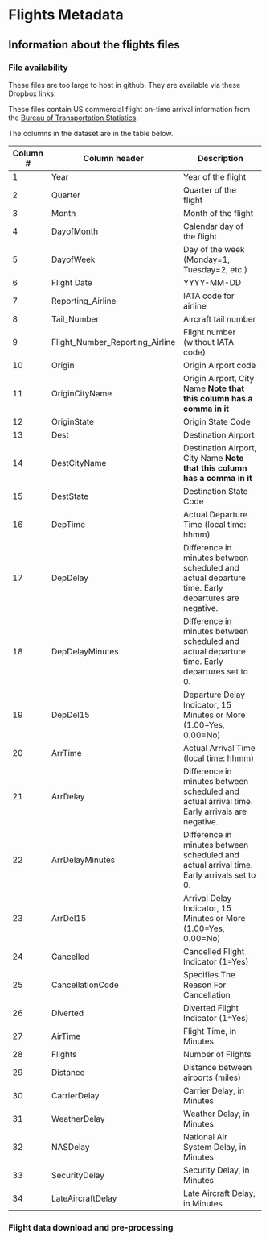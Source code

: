 # Flights Metadata

## Information about the flights files

### File availability

These files are too large to host in github. They are available via these Dropbox links:



These files contain US commercial flight on-time arrival information from the [Bureau of Transportation Statistics](https://www.transtats.bts.gov/DL_SelectFields.asp).

The columns in the dataset are in the table below.

Column #|Column header | Description
--------|--------------|------------
1|Year | Year of the flight |
2|Quarter | Quarter of the flight |
3|Month | Month of the flight |
4|DayofMonth | Calendar day of the flight |
5|DayofWeek | Day of the week (Monday=1, Tuesday=2, etc.)|
6|Flight Date | YYYY-MM-DD
7|Reporting_Airline | IATA code	for airline
8|Tail_Number | Aircraft tail number
9|Flight_Number_Reporting_Airline | Flight number (without IATA code)
10|Origin | Origin Airport code
11|OriginCityName | Origin Airport, City Name **Note that this column has a comma in it**
12|OriginState | Origin State Code
13|Dest | Destination Airport
14|DestCityName | Destination Airport, City Name **Note that this column has a comma in it**
15|DestState | Destination State Code
16|DepTime | Actual Departure Time (local time: hhmm)
17|DepDelay | Difference in minutes between scheduled and actual departure time. Early departures are negative.
18|DepDelayMinutes | Difference in minutes between scheduled and actual departure time. Early departures set to 0.
19|DepDel15 | Departure Delay Indicator, 15 Minutes or More (1.00=Yes, 0.00=No)
20|ArrTime | Actual Arrival Time (local time: hhmm)
21|ArrDelay|Difference in minutes between scheduled and actual arrival time. Early arrivals are negative.
22|ArrDelayMinutes | Difference in minutes between scheduled and actual arrival time. Early arrivals set to 0.
23|ArrDel15 | Arrival Delay Indicator, 15 Minutes or More (1.00=Yes, 0.00=No)
24|Cancelled | Cancelled Flight Indicator (1=Yes)
25|CancellationCode | Specifies The Reason For Cancellation
26|Diverted | Diverted Flight Indicator (1=Yes)
27|AirTime | Flight Time, in Minutes
28|Flights | Number of Flights
29|Distance | Distance between airports (miles)
30|CarrierDelay | Carrier Delay, in Minutes
31|WeatherDelay | Weather Delay, in Minutes
32|NASDelay | National Air System Delay, in Minutes
33|SecurityDelay | Security Delay, in Minutes
34|LateAircraftDelay | Late Aircraft Delay, in Minutes

### Flight data download and pre-processing




